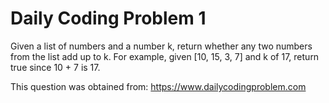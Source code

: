 # Daily Coding Problem 1
 Given a list of numbers and a number k, return whether any two numbers from the list add up to k.  For example, given [10, 15, 3, 7] and k of 17, return true since 10 + 7 is 17.

This question was obtained from: https://www.dailycodingproblem.com
